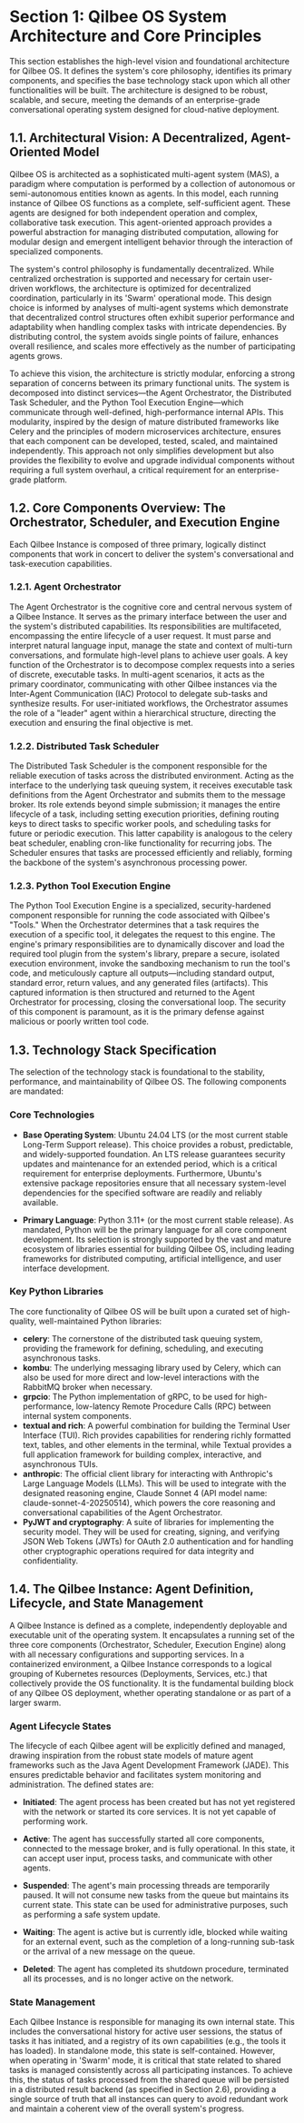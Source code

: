 # Section 1: Qilbee OS System Architecture and Core Principles

This section establishes the high-level vision and foundational architecture for Qilbee OS. It defines the system's core philosophy, identifies its primary components, and specifies the base technology stack upon which all other functionalities will be built. The architecture is designed to be robust, scalable, and secure, meeting the demands of an enterprise-grade conversational operating system designed for cloud-native deployment.

## 1.1. Architectural Vision: A Decentralized, Agent-Oriented Model

Qilbee OS is architected as a sophisticated multi-agent system (MAS), a paradigm where computation is performed by a collection of autonomous or semi-autonomous entities known as agents. In this model, each running instance of Qilbee OS functions as a complete, self-sufficient agent. These agents are designed for both independent operation and complex, collaborative task execution. This agent-oriented approach provides a powerful abstraction for managing distributed computation, allowing for modular design and emergent intelligent behavior through the interaction of specialized components.

The system's control philosophy is fundamentally decentralized. While centralized orchestration is supported and necessary for certain user-driven workflows, the architecture is optimized for decentralized coordination, particularly in its 'Swarm' operational mode. This design choice is informed by analyses of multi-agent systems which demonstrate that decentralized control structures often exhibit superior performance and adaptability when handling complex tasks with intricate dependencies. By distributing control, the system avoids single points of failure, enhances overall resilience, and scales more effectively as the number of participating agents grows.

To achieve this vision, the architecture is strictly modular, enforcing a strong separation of concerns between its primary functional units. The system is decomposed into distinct services—the Agent Orchestrator, the Distributed Task Scheduler, and the Python Tool Execution Engine—which communicate through well-defined, high-performance internal APIs. This modularity, inspired by the design of mature distributed frameworks like Celery and the principles of modern microservices architecture, ensures that each component can be developed, tested, scaled, and maintained independently. This approach not only simplifies development but also provides the flexibility to evolve and upgrade individual components without requiring a full system overhaul, a critical requirement for an enterprise-grade platform.

## 1.2. Core Components Overview: The Orchestrator, Scheduler, and Execution Engine

Each Qilbee Instance is composed of three primary, logically distinct components that work in concert to deliver the system's conversational and task-execution capabilities.

### 1.2.1. Agent Orchestrator

The Agent Orchestrator is the cognitive core and central nervous system of a Qilbee Instance. It serves as the primary interface between the user and the system's distributed capabilities. Its responsibilities are multifaceted, encompassing the entire lifecycle of a user request. It must parse and interpret natural language input, manage the state and context of multi-turn conversations, and formulate high-level plans to achieve user goals. A key function of the Orchestrator is to decompose complex requests into a series of discrete, executable tasks. In multi-agent scenarios, it acts as the primary coordinator, communicating with other Qilbee instances via the Inter-Agent Communication (IAC) Protocol to delegate sub-tasks and synthesize results. For user-initiated workflows, the Orchestrator assumes the role of a "leader" agent within a hierarchical structure, directing the execution and ensuring the final objective is met.

### 1.2.2. Distributed Task Scheduler

The Distributed Task Scheduler is the component responsible for the reliable execution of tasks across the distributed environment. Acting as the interface to the underlying task queuing system, it receives executable task definitions from the Agent Orchestrator and submits them to the message broker. Its role extends beyond simple submission; it manages the entire lifecycle of a task, including setting execution priorities, defining routing keys to direct tasks to specific worker pools, and scheduling tasks for future or periodic execution. This latter capability is analogous to the celery beat scheduler, enabling cron-like functionality for recurring jobs. The Scheduler ensures that tasks are processed efficiently and reliably, forming the backbone of the system's asynchronous processing power.

### 1.2.3. Python Tool Execution Engine

The Python Tool Execution Engine is a specialized, security-hardened component responsible for running the code associated with Qilbee's "Tools." When the Orchestrator determines that a task requires the execution of a specific tool, it delegates the request to this engine. The engine's primary responsibilities are to dynamically discover and load the required tool plugin from the system's library, prepare a secure, isolated execution environment, invoke the sandboxing mechanism to run the tool's code, and meticulously capture all outputs—including standard output, standard error, return values, and any generated files (artifacts). This captured information is then structured and returned to the Agent Orchestrator for processing, closing the conversational loop. The security of this component is paramount, as it is the primary defense against malicious or poorly written tool code.

## 1.3. Technology Stack Specification

The selection of the technology stack is foundational to the stability, performance, and maintainability of Qilbee OS. The following components are mandated:

### Core Technologies

- **Base Operating System**: Ubuntu 24.04 LTS (or the most current stable Long-Term Support release). This choice provides a robust, predictable, and widely-supported foundation. An LTS release guarantees security updates and maintenance for an extended period, which is a critical requirement for enterprise deployments. Furthermore, Ubuntu's extensive package repositories ensure that all necessary system-level dependencies for the specified software are readily and reliably available.

- **Primary Language**: Python 3.11+ (or the most current stable release). As mandated, Python will be the primary language for all core component development. Its selection is strongly supported by the vast and mature ecosystem of libraries essential for building Qilbee OS, including leading frameworks for distributed computing, artificial intelligence, and user interface development.

### Key Python Libraries

The core functionality of Qilbee OS will be built upon a curated set of high-quality, well-maintained Python libraries:

- **celery**: The cornerstone of the distributed task queuing system, providing the framework for defining, scheduling, and executing asynchronous tasks.
- **kombu**: The underlying messaging library used by Celery, which can also be used for more direct and low-level interactions with the RabbitMQ broker when necessary.
- **grpcio**: The Python implementation of gRPC, to be used for high-performance, low-latency Remote Procedure Calls (RPC) between internal system components.
- **textual and rich**: A powerful combination for building the Terminal User Interface (TUI). Rich provides capabilities for rendering richly formatted text, tables, and other elements in the terminal, while Textual provides a full application framework for building complex, interactive, and asynchronous TUIs.
- **anthropic**: The official client library for interacting with Anthropic's Large Language Models (LLMs). This will be used to integrate with the designated reasoning engine, Claude Sonnet 4 (API model name: claude-sonnet-4-20250514), which powers the core reasoning and conversational capabilities of the Agent Orchestrator.
- **PyJWT and cryptography**: A suite of libraries for implementing the security model. They will be used for creating, signing, and verifying JSON Web Tokens (JWTs) for OAuth 2.0 authentication and for handling other cryptographic operations required for data integrity and confidentiality.

## 1.4. The Qilbee Instance: Agent Definition, Lifecycle, and State Management

A Qilbee Instance is defined as a complete, independently deployable and executable unit of the operating system. It encapsulates a running set of the three core components (Orchestrator, Scheduler, Execution Engine) along with all necessary configurations and supporting services. In a containerized environment, a Qilbee Instance corresponds to a logical grouping of Kubernetes resources (Deployments, Services, etc.) that collectively provide the OS functionality. It is the fundamental building block of any Qilbee OS deployment, whether operating standalone or as part of a larger swarm.

### Agent Lifecycle States

The lifecycle of each Qilbee agent will be explicitly defined and managed, drawing inspiration from the robust state models of mature agent frameworks such as the Java Agent Development Framework (JADE). This ensures predictable behavior and facilitates system monitoring and administration. The defined states are:

- **Initiated**: The agent process has been created but has not yet registered with the network or started its core services. It is not yet capable of performing work.

- **Active**: The agent has successfully started all core components, connected to the message broker, and is fully operational. In this state, it can accept user input, process tasks, and communicate with other agents.

- **Suspended**: The agent's main processing threads are temporarily paused. It will not consume new tasks from the queue but maintains its current state. This state can be used for administrative purposes, such as performing a safe system update.

- **Waiting**: The agent is active but is currently idle, blocked while waiting for an external event, such as the completion of a long-running sub-task or the arrival of a new message on the queue.

- **Deleted**: The agent has completed its shutdown procedure, terminated all its processes, and is no longer active on the network.

### State Management

Each Qilbee Instance is responsible for managing its own internal state. This includes the conversational history for active user sessions, the status of tasks it has initiated, and a registry of its own capabilities (e.g., the tools it has loaded). In standalone mode, this state is self-contained. However, when operating in 'Swarm' mode, it is critical that state related to shared tasks is managed consistently across all participating instances. To achieve this, the status of tasks processed from the shared queue will be persisted in a distributed result backend (as specified in Section 2.6), providing a single source of truth that all instances can query to avoid redundant work and maintain a coherent view of the overall system's progress.